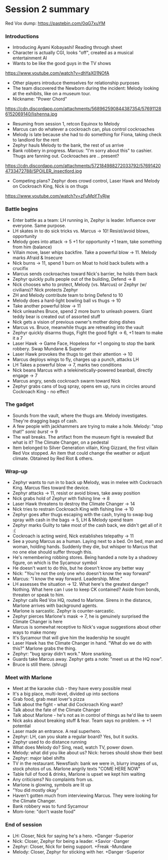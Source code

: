 <!-- TITLE: Session 2 -->
<!-- SUBTITLE: A quick summary of Session 2 -->

# Session 2 summary
Red Vox dump: https://pastebin.com/0qG7xuYM

### Introductions

* Introducing Ayami Kobayashi! Reading through sheet
* Character is actually CGI, looks "off", created as a musical entertainment AI
* Wants to be like the good guys in the TV shows

https://www.youtube.com/watch?v=dhYaX01NOfA

* Other players introduce themselves for relationship purposes
* The team discovered the Newborn during the incident: Melody looking at the exhibits, like on a museum tour.
* Nickname: "Power Chord"

https://cdn.discordapp.com/attachments/568962590844387354/576911286152069140/lishenna.jpg

* Resuming from session 1, retcon Equinox to Melody
* Marcus can do whatever a cockroach can, plus control cockroaches
* Melody is late because she had to do something for Fiona, taking check to landlord for the rent
* Zephyr hauls Melody to the bank, the rest of us arrive
* Bank robbery in progress. Marcus: "I'm sorry about this" to cashier. Thugs are fanning out. Cockroaches are .. present?

https://cdn.discordapp.com/attachments/572184988272033792/576914204733472788/SPOILER_insectlord.jpg

* Competing plans? Zephyr does crowd control, Laser Hawk and Melody on Cockroach King, Nick is on thugs

https://www.youtube.com/watch?v=zFuMpYTyRjw

### Battle begins

* Enter battle as a team: LH running in, Zephyr is leader. Influence over everyone. Same purpose.
* LH skates in to do sick tricks vs. Marcus -> 10! Resist/avoid blows, opportunity
* Melody goes into attack -> 5 +1 for opportunity +1 team, take something from him (balance)
* Villain move, laser whips backfire. Take a powerful blow -> 11. Melody marks Afraid & Insecure
* Nick burns -> 11, spend 1 burn on Moat to hold back bullets with a crucifix
* Marcus sends cockroaches toward Nick's barrier, he holds them back
* Zephyr quickly pulls people out of the building, Defend -> 8
* Nick chooses who to protect, Melody (vs. Marcus) or Zephyr (w/ civilians)? Nick protects Zephyr
* ZH and Melody contribute team to bring Defend to 10
* Melody does a hard-light bowling ball vs thugs -> 10
* Take another powerful blow -> 11
* Nick unleashes Bruce, spend 2 more burn to unleash powers. Giant teddy bear is created out of assorted stuff
* Nick gets a vision of previous owner's mother doing dishes
* Marcus vs. Bruce, meanwhile thugs are retreating into the vault
* Zephyr quickly disarms thugs, Fight the good fight -> 6, +1 team to make it a 7
* Laser Hawk -> Game Face, Hopeless for +1 ongoing to stop the bank robbery. Swap Mundane & Superior
* Laser Hawk provokes the thugs to get their attention -> 10
* Marcus deploys wings to fly, charges up a punch, attacks LH
* LH Takes a powerful blow -> 7, marks two conditions
* Nick beans Marcus with a telekinetically-powered beanball, directly engage -> 7
* Marcus angry, sends cockroach swarm toward Nick
* Zephyr grabs cans of bug spray, opens em up, runs in circles around Cockroach King - no effect

### The gadget

* Sounds from the vault, where the thugs are. Melody investigates. They're dragging bags of cash.
* A few people with jackhammers are trying to make a hole. Melody: "stop that!" *sonic burst* -> 9
* The wall breaks. The artifact from the museum fight is revealed! But what is it? The Climate Changer, on a pedestal
* Item belonged to Silver Generation villain, King Gizzard, the first villain Red Vox stopped. An item that could change the weather or adjust climate. Obtained by Red Riot & others.

### Wrap-up

* Zephyr wants to run in to back up Melody, was in melee with Cockroach King. Marcus flies toward the device.
* Zephyr attacks -> 11, resist or avoid blows, take away position
* Nick grabs hold of Zephyr with fishing line -> 8
* Laser Hawk threatens to destroy the Climate Changer -> 14
* Nick tries to restrain Cockroach King with fishing line -> 10
* Zephyr goes after thugs escaping with the cash, trying to swap bug spray with cash in the bags -> 5, LH & Melody spend team
* Zephyr marks Guilty to take most of the cash back, we didn't get all of it :(
* Cockroach is acting weird, Nick establishes telepathy -> 11
* See a young Marcus as a human. Laying next to a bed. On bed, man and woman, holding hands. Suddenly they die, but whisper to Marcus that no one else should suffer through this.
* He's remembering robbing stores. Being handed a note by a shadowy figure, on which is the Sycamour symbol
* He doesn't want to do this, but he doesn't know any better way
* Nick: "You're not the only one who doesn't know the way forward"
* Marcus: "I know the way forward. Leadership. Mine."
* LH assesses the situation -> 12. What here's the greatest danger? Nothing. What here can I use to keep CK contained? Aside from bonds, threaten or speak to him.
* Zephyr calls Red Vox HQ, routed to Marlone. Sirens in the distance, Marlone arrives with background agents.
* Marlone is sarcastic. Zephyr is counter-sarcastic.
* Zephyr pierces Marlone's mask -> 7, he is genuinely surprised the Climate Changer is here
* Marcus is somewhat receptive to Nick's vague suggestions about other ways to make money
* It's Sycamour that will give him the leadership he sought
* Laser Hawk has the Climate Changer in hand. "What do we do with this?" Marlone grabs the thing.
* Zephyr: "bug spray didn't work." More snarking.
* Guards take Marcus away. Zephyr gets a note: "meet us at the HQ now".
* Bruce is still there. (shrug)

### Meet with Marlone

* Meet at the karaoke club - they have every possible meal
* It's a big place, multi-level, divided up into sections
* Grab food, grab meat lover's pizza
* Talk about the fight - what did Cockroach King want?
* Talk about the fate of the Climate Changer
* Talk about Marlone - he's not as in control of things as he'd like to seem
* Nick asks about breaking stuff & fear. Team says no problem. -> +1 potential
* Laser made an entrance. A real superhero.
* Zephyr: LH, can you skate a regular board? Yes, but it sucks.
* Zephyr used to do distance running
* What does Melody do? Sing, read, watch TV, power down.
* Melody: what did you like about us? Nick: heroes should show their best
* Zephyr: major label shifts
* TV in the restaurant. Newsflash: bank we were in, blurry images of us, stock photos of us. Marlone angrily texts "COME HERE NOW"
* Table full of food & drinks, Marlone is upset we kept him waiting
* Any criticisms? No complaints from us.
* Marlone is glowing, symbols are lit up
* "You did mostly okay"
* Haven't gotten much from interviewing Marcus. They were looking for the Climate Changer.
* Bank robbery was to fund Sycamour
* Mom-lone: "don't waste food"

### End of session

* LH: Closer, Nick for saying he's a hero. +Danger -Superior
* Nick: Closer, Zephyr for being a leader. +Savior -Danger
* Zephyr: Closer, Nick for being support. +Freak -Mundane
* Melody: Closer, Zephyr for sticking with her. +Danger -Superior
